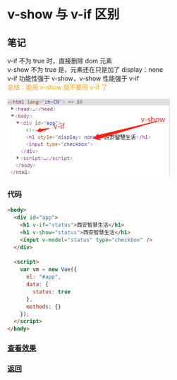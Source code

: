 # v-show 与 v-if 区别

## 笔记

v-if 不为 true 时，直接删除 dom 元素  
v-show 不为 true 是，元素还在只是加了 display：none  
v-if 功能性强于 v-show，v-show 性能强于 v-if  
<zj style="color:orange">总结：能用 v-show 就不要用 v-if 了</zj>

![这样](img/14.png)

### 代码

```html
<body>
  <div id="app">
    <h1 v-if="status">西安智慧生活</h1>
    <h1 v-show="status">西安智慧生活</h1>
    <input v-model="status" type="checkbox" />
  </div>

  <script>
    var vm = new Vue({
      el: "#app",
      data: {
        status: true
      },
      methods: {}
    });
  </script>
</body>
```

### [查看效果](14.html "内容展示")

### [返回](../index.html)

